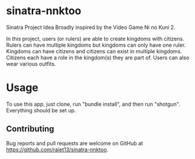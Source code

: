 # sinatra-nnktoo

Sinatra Project Idea Broadly inspired by the Video Game Ni no Kuni 2.

In this project, users (or rulers) are able to create kingdoms with citizens. Rulers can have multiple kingdoms but kingdoms can only have one ruler. Kingdoms can have citizens and citizens can exist in multiple kingdoms. Citizens each have a role in the kingdom(s) they are part of. Users can also wear various outfits.

# Usage

To use this app, just clone, run "bundle install", and then run "shotgun". Everything should be set up.

## Contributing

Bug reports and pull requests are welcome on GitHub at https://github.com/raiet13/sinatra-nnktoo.
